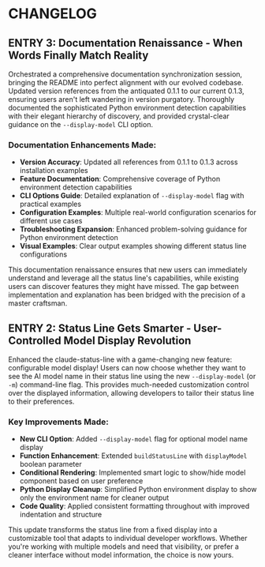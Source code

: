 # CHANGELOG

## ENTRY 3: Documentation Renaissance - When Words Finally Match Reality

Orchestrated a comprehensive documentation synchronization session, bringing the README into perfect alignment with our evolved codebase. Updated version references from the antiquated 0.1.1 to our current 0.1.3, ensuring users aren't left wandering in version purgatory. Thoroughly documented the sophisticated Python environment detection capabilities with their elegant hierarchy of discovery, and provided crystal-clear guidance on the `--display-model` CLI option.

### Documentation Enhancements Made:
- **Version Accuracy**: Updated all references from 0.1.1 to 0.1.3 across installation examples
- **Feature Documentation**: Comprehensive coverage of Python environment detection capabilities 
- **CLI Options Guide**: Detailed explanation of `--display-model` flag with practical examples
- **Configuration Examples**: Multiple real-world configuration scenarios for different use cases
- **Troubleshooting Expansion**: Enhanced problem-solving guidance for Python environment detection
- **Visual Examples**: Clear output examples showing different status line configurations

This documentation renaissance ensures that new users can immediately understand and leverage all the status line's capabilities, while existing users can discover features they might have missed. The gap between implementation and explanation has been bridged with the precision of a master craftsman.

## ENTRY 2: Status Line Gets Smarter - User-Controlled Model Display Revolution

Enhanced the claude-status-line with a game-changing new feature: configurable model display! Users can now choose whether they want to see the AI model name in their status line using the new `--display-model` (or `-m`) command-line flag. This provides much-needed customization control over the displayed information, allowing developers to tailor their status line to their preferences.

### Key Improvements Made:
- **New CLI Option**: Added `--display-model` flag for optional model name display
- **Function Enhancement**: Extended `buildStatusLine` with `displayModel` boolean parameter
- **Conditional Rendering**: Implemented smart logic to show/hide model component based on user preference
- **Python Display Cleanup**: Simplified Python environment display to show only the environment name for cleaner output
- **Code Quality**: Applied consistent formatting throughout with improved indentation and structure

This update transforms the status line from a fixed display into a customizable tool that adapts to individual developer workflows. Whether you're working with multiple models and need that visibility, or prefer a cleaner interface without model information, the choice is now yours.

